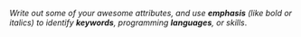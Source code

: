 _Write out some of your awesome attributes, and use **emphasis** (like bold or italics) to identify **keywords**, programming **languages**, or skills_. 
